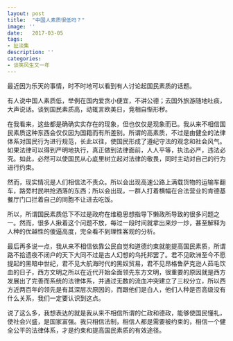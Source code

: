 ```yaml
---
layout: post
title:  "中国人素质很低吗？"
image: ''
date:   2017-03-05
tags:
- 扯淡集
description: ''
categories:
- 谈笑风生又一年 
---
```

最近因为乐天的事情，时不时地可以看到有人讨论起国民素质的话题。﻿

有人说中国人素质低，举例在国内爱贪小便宜，不讲公德；去国外旅游随地吐痰，大声说话。谈到国民素质高，动辄言欧美日，竞相自惭形秽。﻿

在我看来，这些都是确确实实存在的现象，但也仅仅是现象而已。我从来不相信国民素质这种东西会仅仅因为国籍而有所差别。所谓的高素质，不过是由健全的法律体系对国民行为进行规范，长此以往，使国民形成了遵纪守法的观念和社会风气。如果法律可以得到严明地执行，真正做到法律面前，人人平等，执法必严，违法必究。如此，必然可以使国民从心底里树立起对法律的敬畏，同时主动对自己的行为进行约束。﻿

然而，现实情况是人们相信法不责众。所以会出现高速公路上满载货物的运输车翻车，路旁村民哄抢洒落的东西；所以会出现，一群人打着横幅在合法营业的肯德基餐厅门口拦着自己的同胞不让进去吃饭。﻿

所以，所谓国民素质低下不过是政府在维稳思想指导下懒政所导致的很多问题之一。然而，很多人揪着这个问题不放，每过一段时间就拿出来炒一炒，甚至解释为人种的优越性的傻逼高度，完全看不到理性客观的分析。﻿

最后再多说一点，我从来不相信依靠公民自觉和道德约束就能提高国民素质，所谓路不拾遗夜不闭户的天下大同不过是古人幻想的乌托邦罢了。君不见欧洲至今不愿提起的黑暗中世纪，君不见大航海时代的黑奴贸易，君不见昂格鲁萨克逊人茹毛饮血的日子，西方文明之所以在近代开始全面领先东方文明，很重要的原因就是西方发展出了完善而系统的法律体系，并通过无数的流血冲突建立了三权分立，所以西方近两百年的领先是有其深层次原因的，而跟他们是白人，他们人种是否高级没有什么关系，我们一定要认识到这点。﻿

说了这么多，我想表达的就是我从来不相信所谓的仁政和德政，能够使国民懂礼，使社会兴盛，是国家富强。我只相信法制，相信人都是需要被约束的，相信一个健全公平的法律体系，才是约束和提高国民素质的有效途径。
